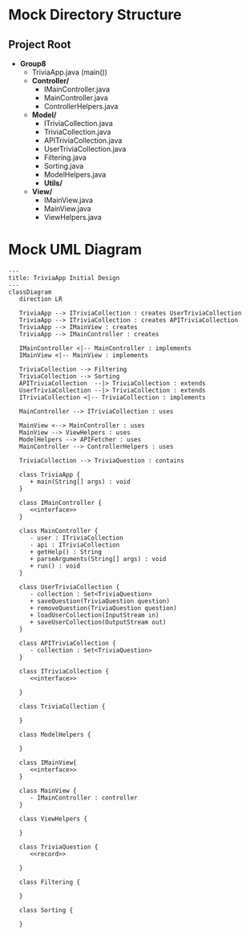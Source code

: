 # Mock Directory Structure

## Project Root
- **Group8**
  - TriviaApp.java (main())
  - **Controller/**
    - IMainController.java
    - MainController.java
    - ControllerHelpers.java
  - **Model/**
    - ITriviaCollection.java
    - TriviaCollection.java
    - APITriviaCollection.java
    - UserTriviaCollection.java
    - Filtering.java
    - Sorting.java
    - ModelHelpers.java
    - **Utils/**
  - **View/**
    - IMainView.java
    - MainView.java
    - ViewHelpers.java


# Mock UML Diagram

```mermaid
---
title: TriviaApp Initial Design
---
classDiagram
   direction LR

   TriviaApp --> ITriviaCollection : creates UserTriviaCollection
   TriviaApp --> ITriviaCollection : creates APITriviaCollection
   TriviaApp --> IMainView : creates
   TriviaApp --> IMainController : creates

   IMainController <|-- MainController : implements
   IMainView <|-- MainView : implements

   TriviaCollection --> Filtering
   TriviaCollection --> Sorting
   APITriviaCollection  --|> TriviaCollection : extends
   UserTriviaCollection --|> TriviaCollection : extends
   ITriviaCollection <|-- TriviaCollection : implements

   MainController --> ITriviaCollection : uses

   MainView <--> MainController : uses
   MainView --> ViewHelpers : uses
   ModelHelpers --> APIFetcher : uses
   MainController --> ControllerHelpers : uses

   TriviaCollection --> TriviaQuestion : contains

   class TriviaApp {
      + main(String[] args) : void
   }

   class IMainController {
      <<interface>>
   }

   class MainController {
      - user : ITriviaCollection
      - api : ITriviaCollection
      + getHelp() : String
      + parseArguments(String[] args) : void
      + run() : void
   }

   class UserTriviaCollection {
      - collection : Set<TriviaQuestion>
      + saveQuestion(TriviaQuestion question)
      + removeQuestion(TriviaQuestion question)
      + loadUserCollection(InputStream in)
      + saveUserCollection(OutputStream out)
   }

   class APITriviaCollection {
      - collection : Set<TriviaQuestion>
   }

   class ITriviaCollection {
      <<interface>>

   }

   class TriviaCollection {

   }

   class ModelHelpers {
       
   }

   class IMainView{
      <<interface>>
   }

   class MainView {
      - IMainController : controller
   }

   class ViewHelpers {
       
   }
   
   class TriviaQuestion {
      <<record>>

   }

   class Filtering {

   }

   class Sorting {

   }

```
